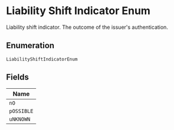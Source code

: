 
# Liability Shift Indicator Enum

Liability shift indicator. The outcome of the issuer's authentication.

## Enumeration

`LiabilityShiftIndicatorEnum`

## Fields

| Name |
|  --- |
| `nO` |
| `pOSSIBLE` |
| `uNKNOWN` |

